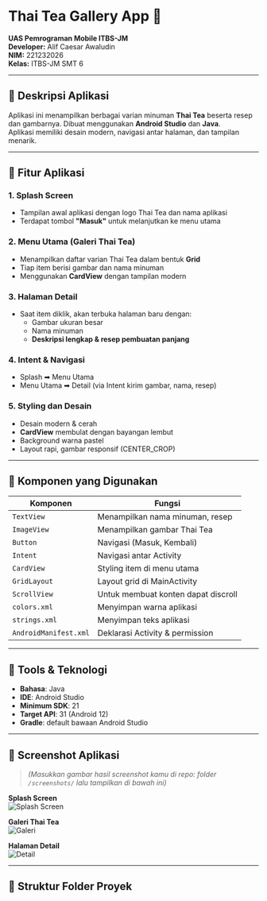 # Thai Tea Gallery App 🍹
**UAS Pemrograman Mobile ITBS-JM**  
**Developer:** Alif Caesar Awaludin  
**NIM:** 221232026  
**Kelas:** ITBS-JM SMT 6

---

## 📱 Deskripsi Aplikasi

Aplikasi ini menampilkan berbagai varian minuman **Thai Tea** beserta resep dan gambarnya. Dibuat menggunakan **Android Studio** dan **Java**.  
Aplikasi memiliki desain modern, navigasi antar halaman, dan tampilan menarik.

---

## 🎯 Fitur Aplikasi

### 1. Splash Screen
- Tampilan awal aplikasi dengan logo Thai Tea dan nama aplikasi
- Terdapat tombol **"Masuk"** untuk melanjutkan ke menu utama

### 2. Menu Utama (Galeri Thai Tea)
- Menampilkan daftar varian Thai Tea dalam bentuk **Grid**
- Tiap item berisi gambar dan nama minuman
- Menggunakan **CardView** dengan tampilan modern

### 3. Halaman Detail
- Saat item diklik, akan terbuka halaman baru dengan:
  - Gambar ukuran besar
  - Nama minuman
  - **Deskripsi lengkap & resep pembuatan panjang**

### 4. Intent & Navigasi
- Splash ➡ Menu Utama  
- Menu Utama ➡ Detail (via Intent kirim gambar, nama, resep)

### 5. Styling dan Desain
- Desain modern & cerah
- **CardView** membulat dengan bayangan lembut
- Background warna pastel
- Layout rapi, gambar responsif (CENTER_CROP)

---

## 🧱 Komponen yang Digunakan

| Komponen       | Fungsi                                    |
|----------------|--------------------------------------------|
| `TextView`     | Menampilkan nama minuman, resep            |
| `ImageView`    | Menampilkan gambar Thai Tea                |
| `Button`       | Navigasi (Masuk, Kembali)                  |
| `Intent`       | Navigasi antar Activity                    |
| `CardView`     | Styling item di menu utama                 |
| `GridLayout`   | Layout grid di MainActivity                |
| `ScrollView`   | Untuk membuat konten dapat discroll        |
| `colors.xml`   | Menyimpan warna aplikasi                   |
| `strings.xml`  | Menyimpan teks aplikasi                    |
| `AndroidManifest.xml` | Deklarasi Activity & permission     |

---

## 🧰 Tools & Teknologi

- **Bahasa**: Java  
- **IDE**: Android Studio  
- **Minimum SDK**: 21  
- **Target API**: 31 (Android 12)  
- **Gradle**: default bawaan Android Studio  

---

## 📸 Screenshot Aplikasi

> _(Masukkan gambar hasil screenshot kamu di repo: folder `/screenshots/` lalu tampilkan di bawah ini)_

**Splash Screen**  
![Splash Screen](screenshots/splash_screen.png)

**Galeri Thai Tea**  
![Galeri](screenshots/galeri_thai_tea.png)

**Halaman Detail**  
![Detail](screenshots/halaman_detail.png)

---

## 📁 Struktur Folder Proyek

